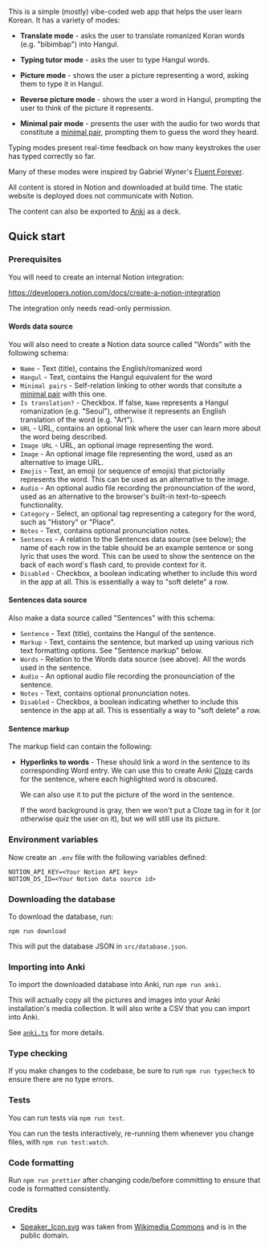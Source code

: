 This is a simple (mostly) vibe-coded web app that
helps the user learn Korean. It has a variety
of modes:

- **Translate mode** - asks the user to translate
  romanized Koran words (e.g. "bibimbap") into Hangul.

- **Typing tutor mode** - asks the user to type
  Hangul words.

- **Picture mode** - shows the user a picture representing
  a word, asking them to type it in Hangul.

- **Reverse picture mode** - shows the user a word in
  Hangul, prompting the user to think of the picture
  it represents.

- **Minimal pair mode** - presents the user with the
  audio for two words that constitute a [minimal pair][],
  prompting them to guess the word they heard.

Typing modes present real-time feedback on how many
keystrokes the user has typed correctly so far.

Many of these modes were inspired by Gabriel Wyner's
[Fluent Forever](https://fluentforeverbook.com/).

All content is stored in Notion and downloaded at
build time. The static website is deployed does not
communicate with Notion.

The content can also be exported to
[Anki](https://apps.ankiweb.net/) as a deck.

## Quick start

### Prerequisites

You will need to create an internal Notion integration:

https://developers.notion.com/docs/create-a-notion-integration

The integration only needs read-only permission.

#### Words data source

You will also need to create a Notion data source called "Words"
with the following schema:

- `Name` - Text (title), contains the English/romanized word
- `Hangul` - Text, contains the Hangul equivalent for the word
- `Minimal pairs` - Self-relation linking to other words that
  consitute a [minimal pair][] with this one.
- `Is translation?` - Checkbox. If false, `Name` represents a
  Hangul romanization (e.g. "Seoul"), otherwise it represents
  an English translation of the word (e.g. "Art").
- `URL` - URL, contains an optional link where the user can
  learn more about the word being described.
- `Image URL` - URL, an optional image representing the word.
- `Image` - An optional image file representing the word, used
  as an alternative to image URL.
- `Emojis` - Text, an emoji (or sequence of emojis) that pictorially
  represents the word. This can be used as an alternative to
  the image.
- `Audio` - An optional audio file recording the pronounciation
  of the word, used as an alternative to the browser's
  built-in text-to-speech functionality.
- `Category` - Select, an optional tag representing a
  category for the word, such as "History" or "Place".
- `Notes` - Text, contains optional pronunciation notes.
- `Sentences` - A relation to the Sentences data source (see below); the
  name of each row in the table should be an example sentence
  or song lyric that uses the word. This can be used to show the
  sentence on the back of each word's flash card, to provide
  context for it.
- `Disabled` - Checkbox, a boolean indicating whether to
  include this word in the app at all. This is essentially
  a way to "soft delete" a row.

[minimal pair]: https://en.wikipedia.org/wiki/Minimal_pair

#### Sentences data source

Also make a data source called "Sentences" with this schema:

- `Sentence` - Text (title), contains the Hangul of the sentence.
- `Markup` - Text, contains the sentence, but marked up using
  various rich text formatting options. See "Sentence markup" below.
- `Words` - Relation to the Words data source (see above). All
  the words used in the sentence.
- `Audio` - An optional audio file recording the pronounciation
  of the sentence.
- `Notes` - Text, contains optional pronunciation notes.
- `Disabled` - Checkbox, a boolean indicating whether to
  include this sentence in the app at all. This is essentially
  a way to "soft delete" a row.

#### Sentence markup

The markup field can contain the following:

- **Hyperlinks to words** - These should link a word in the
  sentence to its corresponding Word entry. We can use this to create
  Anki [Cloze][] cards for the sentence, where each highlighted
  word is obscured.

  We can also use it to put the picture of the word
  in the sentence.

  If the word background is gray, then we won't put a Cloze tag
  in for it (or otherwise quiz the user on it), but we will still
  use its picture.

[Cloze]: https://docs.ankiweb.net/editing.html#cloze-deletion

### Environment variables

Now create an `.env` file with the following variables defined:

```
NOTION_API_KEY=<Your Notion API key>
NOTION_DS_ID=<Your Notion data source id>
```

### Downloading the database

To download the database, run:

```
npm run download
```

This will put the database JSON in `src/database.json`.

### Importing into Anki

To import the downloaded database into Anki, run `npm run anki`.

This will actually copy all the pictures and images into your
Anki installation's media collection. It will also write a CSV
that you can import into Anki.

See [`anki.ts`](./anki.ts) for more details.

### Type checking

If you make changes to the codebase, be sure to run `npm run typecheck`
to ensure there are no type errors.

### Tests

You can run tests via `npm run test`.

You can run the tests interactively, re-running them whenever you change
files, with `npm run test:watch`.

### Code formatting

Run `npm run prettier` after changing code/before committing
to ensure that code is formatted consistently.

### Credits

- [Speaker_Icon.svg](src/assets/Speaker_Icon.svg) was taken from
  [Wikimedia Commons](https://commons.wikimedia.org/wiki/File:Speaker_Icon.svg)
  and is in the public domain.
